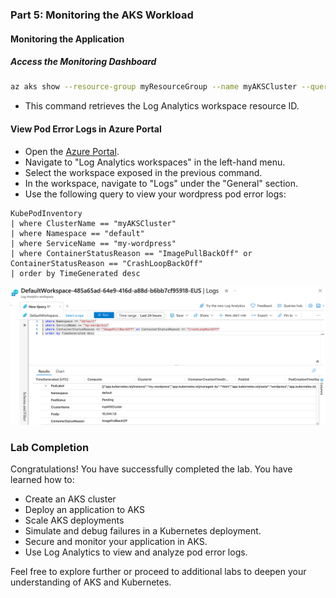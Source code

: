 ### Part 5: Monitoring the AKS Workload

#### Monitoring the Application

##### **Access the Monitoring Dashboard**

```bash
az aks show --resource-group myResourceGroup --name myAKSCluster --query addonProfiles.omsagent.config.logAnalyticsWorkspaceResourceID -o tsv
```

- This command retrieves the Log Analytics workspace resource ID.


#### View Pod Error Logs in Azure Portal

- Open the [Azure Portal](https://portal.azure.com/).
- Navigate to "Log Analytics workspaces" in the left-hand menu.
- Select the workspace exposed in the previous command.
- In the workspace, navigate to "Logs" under the "General" section.
- Use the following query to view your wordpress pod error logs:

```kusto
KubePodInventory
| where ClusterName == "myAKSCluster"
| where Namespace == "default"
| where ServiceName == "my-wordpress"
| where ContainerStatusReason == "ImagePullBackOff" or ContainerStatusReason == "CrashLoopBackOff"
| order by TimeGenerated desc
```
![alt text](images/Part5-a.png)

### Lab Completion

Congratulations! You have successfully completed the lab. You have learned how to:
- Create an AKS cluster
- Deploy an application to AKS
- Scale AKS deployments
- Simulate and debug failures in a Kubernetes deployment.
- Secure and monitor your application in AKS.
- Use Log Analytics to view and analyze pod error logs.

Feel free to explore further or proceed to additional labs to deepen your understanding of AKS and Kubernetes.
